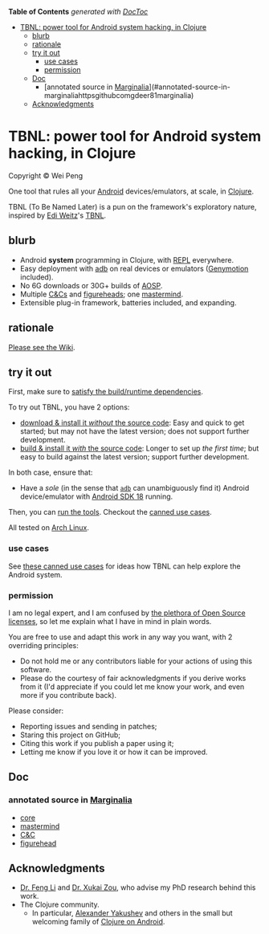 <!-- START doctoc generated TOC please keep comment here to allow auto update -->
<!-- DON'T EDIT THIS SECTION, INSTEAD RE-RUN doctoc TO UPDATE -->
**Table of Contents**  *generated with [DocToc](http://doctoc.herokuapp.com/)*

- [TBNL: power tool for Android system hacking, in Clojure](#tbnl-power-tool-for-android-system-hacking-in-clojure)
  - [blurb](#blurb)
  - [rationale](#rationale)
  - [try it out](#try-it-out)
    - [use cases](#use-cases)
    - [permission](#permission)
  - [Doc](#doc)
    - [annotated source in [Marginalia](https://github.com/gdeer81/marginalia)](#annotated-source-in-marginaliahttpsgithubcomgdeer81marginalia)
  - [Acknowledgments](#acknowledgments)

<!-- END doctoc generated TOC please keep comment here to allow auto update -->

TBNL: power tool for Android system hacking, in Clojure
=====
Copyright &copy; Wei Peng

One tool that rules all your [Android](http://www.android.com/) devices/emulators, at scale, in [Clojure](http://clojure.org/).

TBNL (To Be Named Later) is a pun on the framework's exploratory nature, inspired by [Edi Weitz](http://weitz.de/)'s [TBNL](http://weitz.de/tbnl/).

blurb
-----

* Android **system** programming in Clojure, with [REPL](http://tryclj.com/) everywhere.
* Easy deployment with [adb](https://developer.android.com/tools/help/adb.html) on real devices or emulators ([Genymotion](http://www.genymotion.com/) included).
* No 6G downloads or 30G+ builds of [AOSP](https://source.android.com/).
* Multiple [C\&Cs][cnc] and [figureheads][figurehead]; one [mastermind][mastermind].
* Extensible plug-in framework, batteries included, and expanding.

rationale
-----

[Please see the Wiki](https://github.com/pw4ever/tbnl/wiki/rationale).

try it out
-----

First, make sure to [satisfy the build/runtime dependencies](https://github.com/pw4ever/tbnl/wiki/try-it-out#dependencies).

To try out TBNL, you have 2 options:

* [download & install it *without* the source code](https://github.com/pw4ever/tbnl/wiki/try-it-out#dependencies): Easy and quick to get started; but may not have the latest version; does not support further development.
* [build & install it *with* the source code](https://github.com/pw4ever/tbnl/wiki/try-it-out#dependencies): Longer to set up *the first time*; but easy to build against the latest version; support further development.

In both case, ensure that:
* Have a *sole* (in the sense that [`adb`](https://developer.android.com/tools/help/adb.html) can unambiguously find it) Android device/emulator with [Android SDK 18](https://developer.android.com/about/versions/android-4.3.html) running.
 
Then, you can [run the tools](https://github.com/pw4ever/tbnl/wiki/try-it-out#running-tbnl). Checkout the [canned use cases]().

All tested on [Arch Linux](https://www.archlinux.org/).

### use cases

See [these canned use cases](https://github.com/pw4ever/tbnl/wiki/canned-use-cases) for ideas how TBNL can help explore the Android system.

### permission

I am no legal expert, and I am confused by [the plethora of Open Source licenses](https://en.wikipedia.org/wiki/Comparison_of_free_and_open-source_software_licenses), so let me explain what I have in mind in plain words.

You are free to use and adapt this work in any way you want, with 2 overriding principles:
* Do not hold me or any contributors liable for your actions of using this software.
* Please do the courtesy of fair acknowledgments if you derive works from it (I'd appreciate if you could let me know your work, and even more if you contribute back).

Please consider:
* Reporting issues and sending in patches;
* Staring this project on GitHub;
* Citing this work if you publish a paper using it;
* Letting me know if you love it or how it can be improved.

Doc
-----

### annotated source in [Marginalia](https://github.com/gdeer81/marginalia)
* [core][core] 
* [mastermind][mastermind]
* [C\&C][cnc]
* [figurehead][figurehead] 

Acknowledgments
-----
* [Dr. Feng Li](http://www.engr.iupui.edu/~fengli/) and [Dr. Xukai Zou](http://cs.iupui.edu/~xkzou/), who advise my PhD research behind this work.
* The Clojure community.
  * In particular, [Alexander Yakushev](https://github.com/alexander-yakushev) and others in the small but welcoming family of [Clojure on Android](http://clojure-android.info/).

[core]: https://pw4ever.github.io/tbnl/common/tbnl.core/docs/uberdoc.html "core API"
[mastermind]: https://pw4ever.github.io/tbnl/common/tbnl.core/docs/uberdoc.html "annotated source code of mastermind"
[cnc]: https://pw4ever.github.io/tbnl/host-side-tools/tbnl.cnc/docs/uberdoc.html "annotated source of C\&C"
[figurehead]: https://pw4ever.github.io/tbnl/guest-side-tools/tbnl.figurehead/docs/uberdoc.html "annotated source of figurehead"

